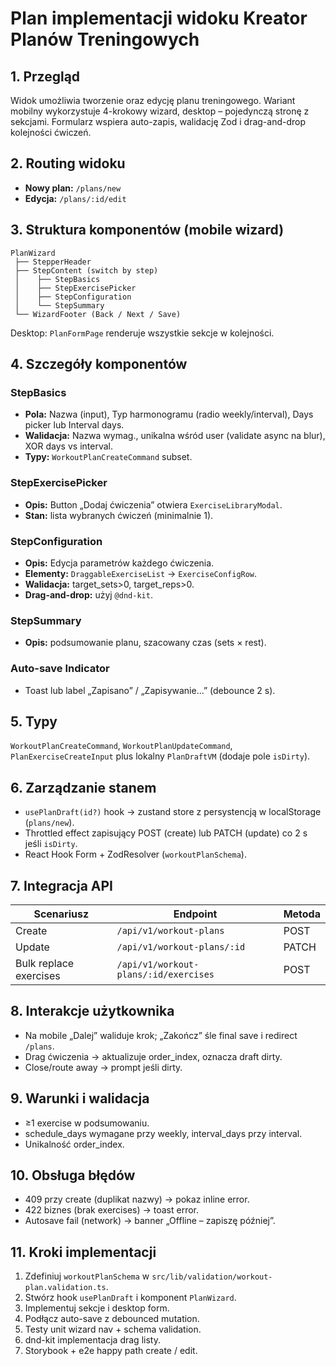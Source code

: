 # Plan implementacji widoku Kreator Planów Treningowych

## 1. Przegląd

Widok umożliwia tworzenie oraz edycję planu treningowego. Wariant mobilny wykorzystuje 4-krokowy wizard, desktop – pojedynczą stronę z sekcjami. Formularz wspiera auto-zapis, walidację Zod i drag-and-drop kolejności ćwiczeń.

## 2. Routing widoku

- **Nowy plan:** `/plans/new`
- **Edycja:** `/plans/:id/edit`

## 3. Struktura komponentów (mobile wizard)

```
PlanWizard
 ├── StepperHeader
 ├── StepContent (switch by step)
 │    ├── StepBasics
 │    ├── StepExercisePicker
 │    ├── StepConfiguration
 │    └── StepSummary
 └── WizardFooter (Back / Next / Save)
```

Desktop: `PlanFormPage` renderuje wszystkie sekcje w kolejności.

## 4. Szczegóły komponentów

### StepBasics

- **Pola:** Nazwa (input), Typ harmonogramu (radio weekly/interval), Days picker lub Interval days.
- **Walidacja:** Nazwa wymag., unikalna wśród user (validate async na blur), XOR days vs interval.
- **Typy:** `WorkoutPlanCreateCommand` subset.

### StepExercisePicker

- **Opis:** Button „Dodaj ćwiczenia” otwiera `ExerciseLibraryModal`.
- **Stan:** lista wybranych ćwiczeń (minimalnie 1).

### StepConfiguration

- **Opis:** Edycja parametrów każdego ćwiczenia.
- **Elementy:** `DraggableExerciseList` → `ExerciseConfigRow`.
- **Walidacja:** target_sets>0, target_reps>0.
- **Drag-and-drop:** użyj `@dnd-kit`.

### StepSummary

- **Opis:** podsumowanie planu, szacowany czas (sets × rest).

### Auto-save Indicator

- Toast lub label „Zapisano” / „Zapisywanie…” (debounce 2 s).

## 5. Typy

`WorkoutPlanCreateCommand`, `WorkoutPlanUpdateCommand`, `PlanExerciseCreateInput` plus lokalny `PlanDraftVM` (dodaje pole `isDirty`).

## 6. Zarządzanie stanem

- `usePlanDraft(id?)` hook → zustand store z persystencją w localStorage (`plans/new`).
- Throttled effect zapisujący POST (create) lub PATCH (update) co 2 s jeśli `isDirty`.
- React Hook Form + ZodResolver (`workoutPlanSchema`).

## 7. Integracja API

| Scenariusz             | Endpoint                              | Metoda |
| ---------------------- | ------------------------------------- | ------ |
| Create                 | `/api/v1/workout-plans`               | POST   |
| Update                 | `/api/v1/workout-plans/:id`           | PATCH  |
| Bulk replace exercises | `/api/v1/workout-plans/:id/exercises` | POST   |

## 8. Interakcje użytkownika

- Na mobile „Dalej” waliduje krok; „Zakończ” śle final save i redirect `/plans`.
- Drag ćwiczenia → aktualizuje order_index, oznacza draft dirty.
- Close/route away → prompt jeśli dirty.

## 9. Warunki i walidacja

- ≥1 exercise w podsumowaniu.
- schedule_days wymagane przy weekly, interval_days przy interval.
- Unikalność order_index.

## 10. Obsługa błędów

- 409 przy create (duplikat nazwy) → pokaz inline error.
- 422 biznes (brak exercises) → toast error.
- Autosave fail (network) → banner „Offline – zapiszę później”.

## 11. Kroki implementacji

1. Zdefiniuj `workoutPlanSchema` w `src/lib/validation/workout-plan.validation.ts`.
2. Stwórz hook `usePlanDraft` i komponent `PlanWizard`.
3. Implementuj sekcje i desktop form.
4. Podłącz auto-save z debounced mutation.
5. Testy unit wizard nav + schema validation.
6. dnd-kit implementacja drag listy.
7. Storybook + e2e happy path create / edit.
